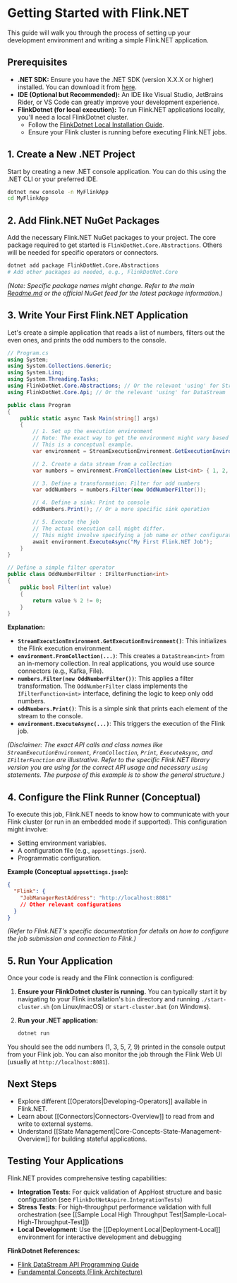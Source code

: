 # Getting Started with Flink.NET

This guide will walk you through the process of setting up your development environment and writing a simple Flink.NET application.

## Prerequisites

*   **.NET SDK:** Ensure you have the .NET SDK (version X.X.X or higher) installed. You can download it from [here](https://dotnet.microsoft.com/download).
*   **IDE (Optional but Recommended):** An IDE like Visual Studio, JetBrains Rider, or VS Code can greatly improve your development experience.
*   **FlinkDotnet (for local execution):** To run Flink.NET applications locally, you'll need a local FlinkDotnet cluster.
    *   Follow the [FlinkDotnet Local Installation Guide](https://nightlies.apache.org/flink/flink-docs-stable/docs/try-flink/local_installation/).
    *   Ensure your Flink cluster is running before executing Flink.NET jobs.

## 1. Create a New .NET Project

Start by creating a new .NET console application. You can do this using the .NET CLI or your preferred IDE.

```bash
dotnet new console -n MyFlinkApp
cd MyFlinkApp
```

## 2. Add Flink.NET NuGet Packages

Add the necessary Flink.NET NuGet packages to your project. The core package required to get started is `FlinkDotNet.Core.Abstractions`. Others will be needed for specific operators or connectors.

```bash
dotnet add package FlinkDotNet.Core.Abstractions
# Add other packages as needed, e.g., FlinkDotNet.Core
```

*(Note: Specific package names might change. Refer to the main [Readme.md](../../Readme.md) or the official NuGet feed for the latest package information.)*

## 3. Write Your First Flink.NET Application

Let's create a simple application that reads a list of numbers, filters out the even ones, and prints the odd numbers to the console.

```csharp
// Program.cs
using System;
using System.Collections.Generic;
using System.Linq;
using System.Threading.Tasks;
using FlinkDotNet.Core.Abstractions; // Or the relevant 'using' for StreamExecutionEnvironment
using FlinkDotNet.Core.Api; // Or the relevant 'using' for DataStream

public class Program
{
    public static async Task Main(string[] args)
    {
        // 1. Set up the execution environment
        // Note: The exact way to get the environment might vary based on the library version.
        // This is a conceptual example.
        var environment = StreamExecutionEnvironment.GetExecutionEnvironment();

        // 2. Create a data stream from a collection
        var numbers = environment.FromCollection(new List<int> { 1, 2, 3, 4, 5, 6, 7, 8, 9, 10 });

        // 3. Define a transformation: Filter for odd numbers
        var oddNumbers = numbers.Filter(new OddNumberFilter());

        // 4. Define a sink: Print to console
        oddNumbers.Print(); // Or a more specific sink operation

        // 5. Execute the job
        // The actual execution call might differ.
        // This might involve specifying a job name or other configurations.
        await environment.ExecuteAsync("My First Flink.NET Job");
    }
}

// Define a simple filter operator
public class OddNumberFilter : IFilterFunction<int>
{
    public bool Filter(int value)
    {
        return value % 2 != 0;
    }
}
```

**Explanation:**

*   **`StreamExecutionEnvironment.GetExecutionEnvironment()`**: This initializes the Flink execution environment.
*   **`environment.FromCollection(...)`**: This creates a `DataStream<int>` from an in-memory collection. In real applications, you would use source connectors (e.g., Kafka, File).
*   **`numbers.Filter(new OddNumberFilter())`**: This applies a filter transformation. The `OddNumberFilter` class implements the `IFilterFunction<int>` interface, defining the logic to keep only odd numbers.
*   **`oddNumbers.Print()`**: This is a simple sink that prints each element of the stream to the console.
*   **`environment.ExecuteAsync(...)`**: This triggers the execution of the Flink job.

*(Disclaimer: The exact API calls and class names like `StreamExecutionEnvironment`, `FromCollection`, `Print`, `ExecuteAsync`, and `IFilterFunction` are illustrative. Refer to the specific Flink.NET library version you are using for the correct API usage and necessary `using` statements. The purpose of this example is to show the general structure.)*

## 4. Configure the Flink Runner (Conceptual)

To execute this job, Flink.NET needs to know how to communicate with your Flink cluster (or run in an embedded mode if supported). This configuration might involve:

*   Setting environment variables.
*   A configuration file (e.g., `appsettings.json`).
*   Programmatic configuration.

**Example (Conceptual `appsettings.json`):**

```json
{
  "Flink": {
    "JobManagerRestAddress": "http://localhost:8081"
    // Other relevant configurations
  }
}
```

*(Refer to Flink.NET's specific documentation for details on how to configure the job submission and connection to Flink.)*

## 5. Run Your Application

Once your code is ready and the Flink connection is configured:

1.  **Ensure your FlinkDotnet cluster is running.** You can typically start it by navigating to your Flink installation's `bin` directory and running `./start-cluster.sh` (on Linux/macOS) or `start-cluster.bat` (on Windows).
2.  **Run your .NET application:**

    ```bash
    dotnet run
    ```

You should see the odd numbers (1, 3, 5, 7, 9) printed in the console output from your Flink job. You can also monitor the job through the Flink Web UI (usually at `http://localhost:8081`).

## Next Steps

*   Explore different [[Operators|Developing-Operators]] available in Flink.NET.
*   Learn about [[Connectors|Connectors-Overview]] to read from and write to external systems.
*   Understand [[State Management|Core-Concepts-State-Management-Overview]] for building stateful applications.

## Testing Your Applications

Flink.NET provides comprehensive testing capabilities:

*   **Integration Tests**: For quick validation of AppHost structure and basic configuration (see `FlinkDotNetAspire.IntegrationTests`)
*   **Stress Tests**: For high-throughput performance validation with full orchestration (see [[Sample Local High Throughput Test|Sample-Local-High-Throughput-Test]])
*   **Local Development**: Use the [[Deployment Local|Deployment-Local]] environment for interactive development and debugging

**FlinkDotnet References:**

*   [Flink DataStream API Programming Guide](https://nightlies.apache.org/flink/flink-docs-stable/docs/dev/datastream/overview/)
*   [Fundamental Concepts (Flink Architecture)](https://nightlies.apache.org/flink/flink-docs-stable/docs/concepts/flink_architecture/)
